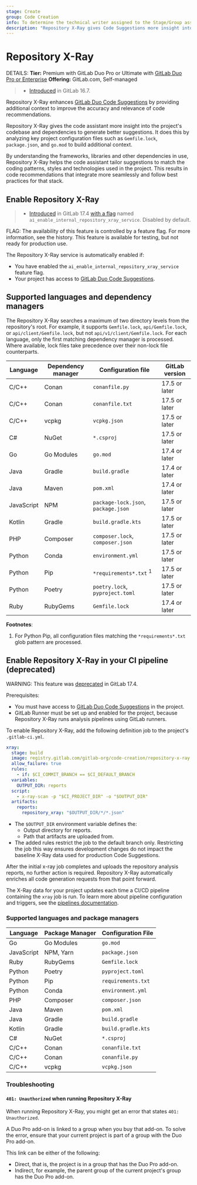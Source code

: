 ```yaml
---
stage: Create
group: Code Creation
info: To determine the technical writer assigned to the Stage/Group associated with this page, see https://handbook.gitlab.com/handbook/product/ux/technical-writing/#assignments
description: "Repository X-Ray gives Code Suggestions more insight into your project's codebase and dependencies."
---
```


# Repository X-Ray

DETAILS:
**Tier:** Premium with GitLab Duo Pro or Ultimate with [GitLab Duo Pro or Enterprise](https://about.gitlab.com/gitlab-duo/#pricing)
**Offering:** GitLab.com, Self-managed

> - [Introduced](https://gitlab.com/groups/gitlab-org/-/epics/12060) in GitLab 16.7.

Repository X-Ray enhances [GitLab Duo Code Suggestions](index.md) by providing additional context to improve the accuracy and relevance of code recommendations.

Repository X-Ray gives the code assistant more insight into the project's codebase and dependencies to generate better suggestions. It does this by analyzing key project configuration files such as `Gemfile.lock`, `package.json`, and `go.mod` to build additional context.

By understanding the frameworks, libraries and other dependencies in use, Repository X-Ray helps the code assistant tailor suggestions to match the coding patterns, styles and technologies used in the project. This results in code recommendations that integrate more seamlessly and follow best practices for that stack.

## Enable Repository X-Ray

> - [Introduced](https://gitlab.com/gitlab-org/gitlab/-/issues/476180) in GitLab 17.4 [with a flag](../../../feature_flags.md) named `ai_enable_internal_repository_xray_service`. Disabled by default.

FLAG:
The availability of this feature is controlled by a feature flag.
For more information, see the history.
This feature is available for testing, but not ready for production use.

The Repository X-Ray service is automatically enabled if:

- You have enabled the `ai_enable_internal_repository_xray_service` feature flag.
- Your project has access to [GitLab Duo Code Suggestions](index.md).

## Supported languages and dependency managers

The Repository X-Ray searches a maximum of two directory levels from the repository's root. For example, it supports `Gemfile.lock`, `api/Gemfile.lock`, or `api/client/Gemfile.lock`, but not `api/v1/client/Gemfile.lock`. For each language, only the first matching dependency manager is processed. Where available, lock files take precedence over their non-lock file counterparts.

| Language   | Dependency manager | Configuration file                  | GitLab version |
| ---------- |--------------------| ----------------------------------- | -------------- |
| C/C++      | Conan              | `conanfile.py`                      | 17.5 or later  |
| C/C++      | Conan              | `conanfile.txt`                     | 17.5 or later  |
| C/C++      | vcpkg              | `vcpkg.json`                        | 17.5 or later  |
| C#         | NuGet              | `*.csproj`                          | 17.5 or later  |
| Go         | Go Modules         | `go.mod`                            | 17.4 or later  |
| Java       | Gradle             | `build.gradle`                      | 17.4 or later  |
| Java       | Maven              | `pom.xml`                           | 17.4 or later  |
| JavaScript | NPM                | `package-lock.json`, `package.json` | 17.5 or later  |
| Kotlin     | Gradle             | `build.gradle.kts`                  | 17.5 or later  |
| PHP        | Composer           | `composer.lock`, `composer.json`    | 17.5 or later  |
| Python     | Conda              | `environment.yml`                   | 17.5 or later  |
| Python     | Pip                | `*requirements*.txt` <sup>1</sup>   | 17.5 or later  |
| Python     | Poetry             | `poetry.lock`, `pyproject.toml`     | 17.5 or later  |
| Ruby       | RubyGems           | `Gemfile.lock`                      | 17.4 or later  |

**Footnotes**:

1. For Python Pip, all configuration files matching the `*requirements*.txt` glob pattern are processed.

## Enable Repository X-Ray in your CI pipeline (deprecated)

WARNING:
This feature was [deprecated](https://gitlab.com/groups/gitlab-org/-/epics/14100) in GitLab 17.4.

Prerequisites:

- You must have access to [GitLab Duo Code Suggestions](index.md) in the project.
- GitLab Runner must be set up and enabled for the project, because Repository X-Ray runs analysis pipelines using GitLab runners.

To enable Repository X-Ray, add the following definition job to the project's `.gitlab-ci.yml`.

```yaml
xray:
  stage: build
  image: registry.gitlab.com/gitlab-org/code-creation/repository-x-ray:latest
  allow_failure: true
  rules:
    - if: $CI_COMMIT_BRANCH == $CI_DEFAULT_BRANCH
  variables:
    OUTPUT_DIR: reports
  script:
    - x-ray-scan -p "$CI_PROJECT_DIR" -o "$OUTPUT_DIR"
  artifacts:
    reports:
      repository_xray: "$OUTPUT_DIR/*/*.json"
```

- The `$OUTPUT_DIR` environment variable defines the:
  - Output directory for reports.
  - Path that artifacts are uploaded from.
- The added rules restrict the job to the default branch only. Restricting the job this way ensures development changes do not impact the baseline X-Ray data used for production Code Suggestions.

After the initial x-ray job completes and uploads the repository analysis reports, no further action is required. Repository X-Ray automatically enriches all code generation requests from that point forward.

The X-Ray data for your project updates each time a CI/CD pipeline containing the `xray`
job is run. To learn more about pipeline configuration and triggers, see the
[pipelines documentation](../../../../ci/pipelines/merge_request_pipelines.md).

### Supported languages and package managers

| Language   | Package Manager | Configuration File   |
| ---------- |-----------------| -------------------- |
| Go         | Go Modules      | `go.mod`             |
| JavaScript | NPM, Yarn       | `package.json`       |
| Ruby       | RubyGems        | `Gemfile.lock`       |
| Python     | Poetry          | `pyproject.toml`     |
| Python     | Pip             | `requirements.txt`   |
| Python     | Conda           | `environment.yml`    |
| PHP        | Composer        | `composer.json`      |
| Java       | Maven           | `pom.xml`            |
| Java       | Gradle          | `build.gradle`       |
| Kotlin     | Gradle          | `build.gradle.kts`   |
| C#         | NuGet           | `*.csproj`           |
| C/C++      | Conan           | `conanfile.txt`      |
| C/C++      | Conan           | `conanfile.py`       |
| C/C++      | vcpkg           | `vcpkg.json`         |

### Troubleshooting

#### `401: Unauthorized` when running Repository X-Ray

When running Repository X-Ray, you might get an error that states `401: Unauthorized`.

A Duo Pro add-on is linked to a group when you buy that add-on. To solve the error, ensure
that your current project is part of a group with the Duo Pro add-on.

This link can be either of the following:

- Direct, that is, the project is in a group that has the Duo Pro add-on.
- Indirect, for example, the parent group of the current project's group has the Duo Pro add-on.

